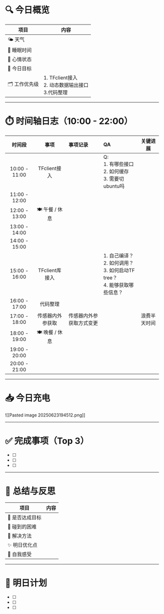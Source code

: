# 🔍 今日概览

| 项目        | 内容                                     |
| --------- | -------------------------------------- |
| 🌤️ 天气    |                                        |
| 🛌 睡眠时间   |                                        |
| 💬 心情状态   |                                        |
| 🎯 今日目标   |                                        |
| 🗂️ 工作优先级 | 1. TFclient接入<br>2. 动态数据输出接口<br>3.代码整理 |

---

# ⏱️ 时间轴日志（10:00 - 22:00）

|    **时间段**    |     **事项**      | **事项记录**     | **QA**                                                  | **关键进展** |
| :-----------: | :-------------: | :----------- | :------------------------------------------------------ | :------: |
| 10:00 - 11:00 |   TFclient接入    |              | Q:<br>1. 有哪些接口<br>2. 如何缓存<br>3. 需要切ubuntu吗<br>          |          |
| 11:00 - 12:00 |                 |              |                                                         |          |
| 12:00 - 13:00 |   🍽️ 午餐 / 休息   |              |                                                         |          |
| 13:00 - 14:00 |                 |              |                                                         |          |
| 14:00 - 15:00 |                 |              |                                                         |          |
| 15:00 - 16:00 | TFclient库接入<br> |              | 1. 自己编译？<br>2. 如何调用？<br>3. 如何启动TF tree？<br>4. 能够获取哪些信息？ |          |
| 16:00 - 17:00 |      代码整理       |              |                                                         |          |
| 17:00 - 18:00 |    传感器内外参获取     | 传感器内外参获取方式变更 |                                                         |  浪费半天时间  |
| 18:00 - 19:00 |   🍽️ 晚餐 / 休息   |              |                                                         |          |
| 19:00 - 20:00 |                 |              |                                                         |          |
| 20:00 - 21:00 |                 |              |                                                         |          |

---
# 📥 今日充电



![[Pasted image 20250623194512.png]]

---
# ✅ 完成事项（Top 3）

- [ ] 
- [ ] 
- [ ] 

---

# 🧠 总结与反思

| 项目           | 内容                         |
|----------------|------------------------------|
| 🎯 是否达成目标 |                              |
| 🧱 碰到的困难   |                              |
| 🧰 解决方法     |                              |
| ✨ 明日优化点   |                              |
| 💭 自我感受     |                              |

---

# 📌 明日计划

- [ ] 
- [ ] 
- [ ] 
